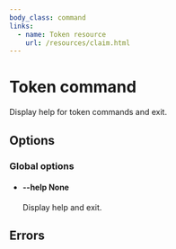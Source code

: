 ```yaml
---
body_class: command
links:
  - name: Token resource
    url: /resources/claim.html
---
```


# Token command

<section>

Display help for token commands and exit.

</section>

<section>

## Options

### Global options

- <h4 id="help">--help <span class="option-info">None</span></h4>

  Display help and exit.

</section>

<section>

## Errors

</section>
